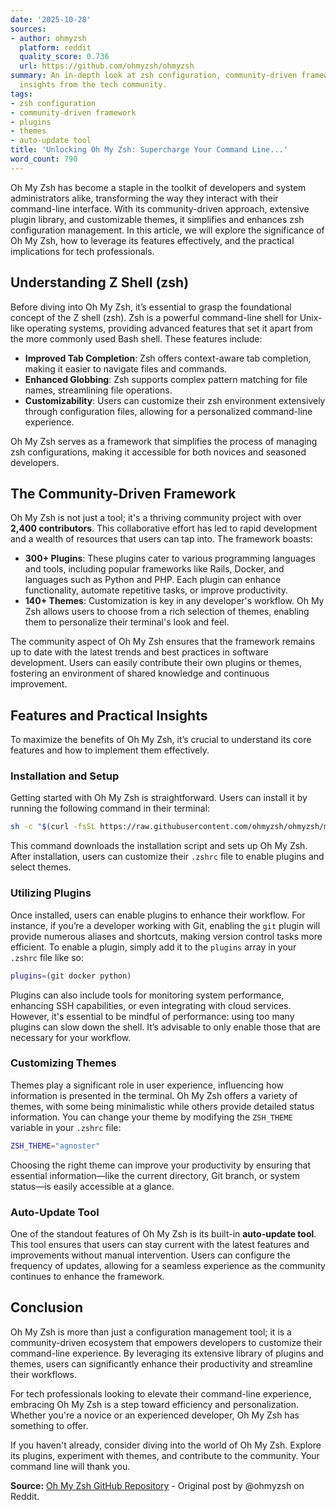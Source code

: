 ```yaml
---
date: '2025-10-28'
sources:
- author: ohmyzsh
  platform: reddit
  quality_score: 0.736
  url: https://github.com/ohmyzsh/ohmyzsh
summary: An in-depth look at zsh configuration, community-driven framework based on
  insights from the tech community.
tags:
- zsh configuration
- community-driven framework
- plugins
- themes
- auto-update tool
title: 'Unlocking Oh My Zsh: Supercharge Your Command Line...'
word_count: 790
---
```


Oh My Zsh has become a staple in the toolkit of developers and system administrators alike, transforming the way they interact with their command-line interface. With its community-driven approach, extensive plugin library, and customizable themes, it simplifies and enhances zsh configuration management. In this article, we will explore the significance of Oh My Zsh, how to leverage its features effectively, and the practical implications for tech professionals.

## Understanding Z Shell (zsh)

Before diving into Oh My Zsh, it’s essential to grasp the foundational concept of the Z shell (zsh). Zsh is a powerful command-line shell for Unix-like operating systems, providing advanced features that set it apart from the more commonly used Bash shell. These features include:

- **Improved Tab Completion**: Zsh offers context-aware tab completion, making it easier to navigate files and commands.
- **Enhanced Globbing**: Zsh supports complex pattern matching for file names, streamlining file operations.
- **Customizability**: Users can customize their zsh environment extensively through configuration files, allowing for a personalized command-line experience.

Oh My Zsh serves as a framework that simplifies the process of managing zsh configurations, making it accessible for both novices and seasoned developers.

## The Community-Driven Framework

Oh My Zsh is not just a tool; it's a thriving community project with over **2,400 contributors**. This collaborative effort has led to rapid development and a wealth of resources that users can tap into. The framework boasts:

- **300+ Plugins**: These plugins cater to various programming languages and tools, including popular frameworks like Rails, Docker, and languages such as Python and PHP. Each plugin can enhance functionality, automate repetitive tasks, or improve productivity.
- **140+ Themes**: Customization is key in any developer's workflow. Oh My Zsh allows users to choose from a rich selection of themes, enabling them to personalize their terminal's look and feel.

The community aspect of Oh My Zsh ensures that the framework remains up to date with the latest trends and best practices in software development. Users can easily contribute their own plugins or themes, fostering an environment of shared knowledge and continuous improvement.

## Features and Practical Insights

To maximize the benefits of Oh My Zsh, it’s crucial to understand its core features and how to implement them effectively.

### Installation and Setup

Getting started with Oh My Zsh is straightforward. Users can install it by running the following command in their terminal:

```bash
sh -c "$(curl -fsSL https://raw.githubusercontent.com/ohmyzsh/ohmyzsh/master/tools/install.sh)"
```

This command downloads the installation script and sets up Oh My Zsh. After installation, users can customize their `.zshrc` file to enable plugins and select themes.

### Utilizing Plugins

Once installed, users can enable plugins to enhance their workflow. For instance, if you’re a developer working with Git, enabling the `git` plugin will provide numerous aliases and shortcuts, making version control tasks more efficient. To enable a plugin, simply add it to the `plugins` array in your `.zshrc` file like so:

```bash
plugins=(git docker python)
```

Plugins can also include tools for monitoring system performance, enhancing SSH capabilities, or even integrating with cloud services. However, it's essential to be mindful of performance: using too many plugins can slow down the shell. It’s advisable to only enable those that are necessary for your workflow.

### Customizing Themes

Themes play a significant role in user experience, influencing how information is presented in the terminal. Oh My Zsh offers a variety of themes, with some being minimalistic while others provide detailed status information. You can change your theme by modifying the `ZSH_THEME` variable in your `.zshrc` file:

```bash
ZSH_THEME="agnoster"
```

Choosing the right theme can improve your productivity by ensuring that essential information—like the current directory, Git branch, or system status—is easily accessible at a glance.

### Auto-Update Tool

One of the standout features of Oh My Zsh is its built-in **auto-update tool**. This tool ensures that users can stay current with the latest features and improvements without manual intervention. Users can configure the frequency of updates, allowing for a seamless experience as the community continues to enhance the framework.

## Conclusion

Oh My Zsh is more than just a configuration management tool; it is a community-driven ecosystem that empowers developers to customize their command-line experience. By leveraging its extensive library of plugins and themes, users can significantly enhance their productivity and streamline their workflows. 

For tech professionals looking to elevate their command-line experience, embracing Oh My Zsh is a step toward efficiency and personalization. Whether you're a novice or an experienced developer, Oh My Zsh has something to offer. 

If you haven't already, consider diving into the world of Oh My Zsh. Explore its plugins, experiment with themes, and contribute to the community. Your command line will thank you.

**Source:** [Oh My Zsh GitHub Repository](https://github.com/ohmyzsh/ohmyzsh) - Original post by @ohmyzsh on Reddit.